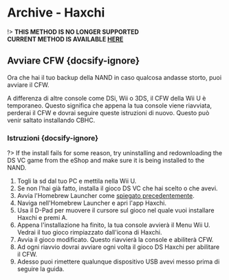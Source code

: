 # Archive - Haxchi

!> **THIS METHOD IS NO LONGER SUPPORTED**  
**CURRENT METHOD IS AVAILABLE [HERE](../../introduction)**

## Avviare CFW {docsify-ignore}

Ora che hai il tuo backup della NAND in caso qualcosa andasse storto, puoi avviare il CFW.

A differenza di altre console come DSi, Wii o 3DS, il CFW della Wii U è temporaneo. Questo significa che appena la tua console viene riavviata, perderai il CFW e dovrai seguire queste istruzioni di nuovo. Questo può venir saltato installando CBHC.

### Istruzioni {docsify-ignore}

?> If the install fails for some reason, try uninstalling and redownloading the DS VC game from the eShop and make sure it is being installed to the NAND.

1. Togli la sd dal tuo PC e mettila nella Wii U.
1. Se non l'hai già fatto, installa il gioco DS VC che hai scelto o che avevi.
1. Avvia l'Homebrew Launcher come [spiegato precedentemente](browser-exploit).
1. Naviga nell'Homebrew Launcher e apri l'app Haxchi.
1. Usa il D-Pad per muovere il cursore sul gioco nel quale vuoi installare Haxchi e premi A.
1. Appena l'installazione ha finito, la tua console avvierà il Menu Wii U. Vedrai il tuo gioco rimpiazzato dall'icona di Haxchi.
1. Avvia il gioco modificato. Questo riavvierà la console e abiliterà CFW.
1. Ad ogni riavvio dovrai avviare ogni volta il gioco DS Haxchi per abilitare il CFW.
1. Adesso puoi rimettere qualunque dispositivo USB avevi messo prima di seguire la guida.